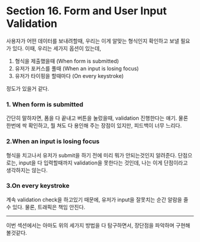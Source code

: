 # Section 16. Form and User Input Validation

사용자가 어떤 데이터를 보내려할때, 우리는 이게 알맞는 형식인지 확인하고 보낼 필요가 있다.
이때, 우리는 세가지 옵션이 있는데,
1. 형식을 제출했을때 (When form is submitted)
2. 유저가 포커스를 풀때 (When an input is losing focus)
3. 유저가 타이핑을 할때마다 (On every keystroke)

정도가 있을거 같다.

### 1. When form is submitted
간단히 말하자면, 폼을 다 끝내고 버튼을 눌렀을때, validation 진행한다는 얘기.
물론 한번에 싹 확인하고, 뭘 쳐도 다 용인해 주는 장점이 있지만, 피드백이 너무 느리다.

### 2.When an input is losing focus
형식을 치고나서 유저가 submit을 하기 전에 미리 뭐가 안되는것인지 알려준다. 
단점으로는, input을 다 입력할때까지 validation을 못한다는 것인데, 나는 이게 단점이라고 생각하지는 않는다.

### 3.On every keystroke
계속 validation check을 하고있기 때문에, 유저가 input을 잘못치는 순간 알람을 줄 수 있다.
물론, 트래픽은 책임 안진다.

----------------
이번 섹션에서는 아마도 위의 세가지 방법을 다 탐구하면서, 장단점을 파악하며 구현해 볼것같다.

